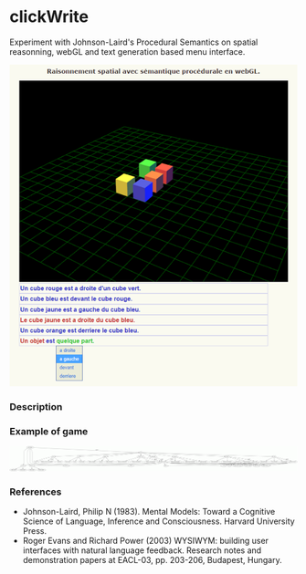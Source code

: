 clickWrite
==========

Experiment with Johnson-Laird's Procedural Semantics on spatial reasonning, webGL and text generation based menu interface.

![](snapshot.png)

### Description

### Example of game

![](models/game.gif)

### References
- Johnson-Laird, Philip N (1983). Mental Models: Toward a Cognitive Science of Language, Inference and Consciousness. Harvard University Press.
- Roger Evans and Richard Power (2003) WYSIWYM: building user interfaces with natural language feedback. Research notes and demonstration papers at EACL-03, pp. 203-206, Budapest, Hungary.
